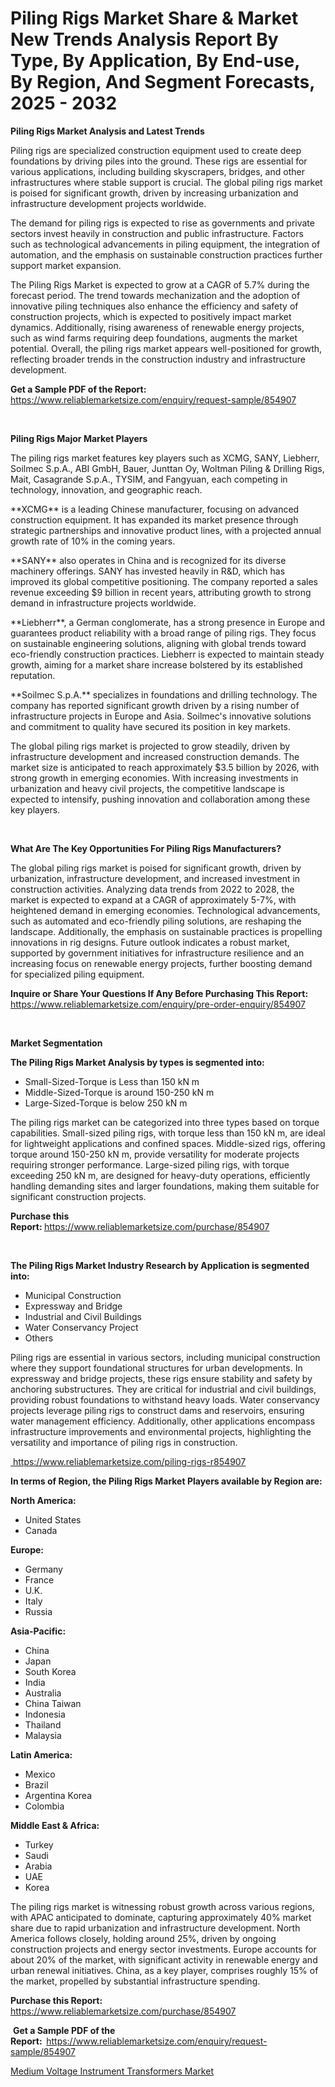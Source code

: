 <p><h1>Piling Rigs Market Share & Market New Trends Analysis Report By Type, By Application, By End-use, By Region, And Segment Forecasts, 2025 - 2032</h1></p><p><strong>Piling Rigs Market Analysis and Latest Trends</strong></p>
<p><p>Piling rigs are specialized construction equipment used to create deep foundations by driving piles into the ground. These rigs are essential for various applications, including building skyscrapers, bridges, and other infrastructures where stable support is crucial. The global piling rigs market is poised for significant growth, driven by increasing urbanization and infrastructure development projects worldwide.</p><p>The demand for piling rigs is expected to rise as governments and private sectors invest heavily in construction and public infrastructure. Factors such as technological advancements in piling equipment, the integration of automation, and the emphasis on sustainable construction practices further support market expansion. </p><p>The Piling Rigs Market is expected to grow at a CAGR of 5.7% during the forecast period. The trend towards mechanization and the adoption of innovative piling techniques also enhance the efficiency and safety of construction projects, which is expected to positively impact market dynamics. Additionally, rising awareness of renewable energy projects, such as wind farms requiring deep foundations, augments the market potential. Overall, the piling rigs market appears well-positioned for growth, reflecting broader trends in the construction industry and infrastructure development.</p></p>
<p><strong>Get a Sample PDF of the Report:&nbsp;</strong> <a href="https://www.reliablemarketsize.com/enquiry/request-sample/854907?utm_campaign=2314&utm_medium=2&utm_source=Github&utm_content=ia&utm_term=17022025&utm_id=piling-rigs">https://www.reliablemarketsize.com/enquiry/request-sample/854907</a></p>
<p>&nbsp;</p>
<p><strong>Piling Rigs Major Market Players</strong></p>
<p><p>The piling rigs market features key players such as XCMG, SANY, Liebherr, Soilmec S.p.A., ABI GmbH, Bauer, Junttan Oy, Woltman Piling & Drilling Rigs, Mait, Casagrande S.p.A., TYSIM, and Fangyuan, each competing in technology, innovation, and geographic reach.</p><p>**XCMG** is a leading Chinese manufacturer, focusing on advanced construction equipment. It has expanded its market presence through strategic partnerships and innovative product lines, with a projected annual growth rate of 10% in the coming years. </p><p>**SANY** also operates in China and is recognized for its diverse machinery offerings. SANY has invested heavily in R&D, which has improved its global competitive positioning. The company reported a sales revenue exceeding $9 billion in recent years, attributing growth to strong demand in infrastructure projects worldwide.</p><p>**Liebherr**, a German conglomerate, has a strong presence in Europe and guarantees product reliability with a broad range of piling rigs. They focus on sustainable engineering solutions, aligning with global trends toward eco-friendly construction practices. Liebherr is expected to maintain steady growth, aiming for a market share increase bolstered by its established reputation.</p><p>**Soilmec S.p.A.** specializes in foundations and drilling technology. The company has reported significant growth driven by a rising number of infrastructure projects in Europe and Asia. Soilmec's innovative solutions and commitment to quality have secured its position in key markets.</p><p>The global piling rigs market is projected to grow steadily, driven by infrastructure development and increased construction demands. The market size is anticipated to reach approximately $3.5 billion by 2026, with strong growth in emerging economies. With increasing investments in urbanization and heavy civil projects, the competitive landscape is expected to intensify, pushing innovation and collaboration among these key players.</p></p>
<p>&nbsp;</p>
<p><strong>What Are The Key Opportunities For Piling Rigs Manufacturers?</strong></p>
<p><p>The global piling rigs market is poised for significant growth, driven by urbanization, infrastructure development, and increased investment in construction activities. Analyzing data trends from 2022 to 2028, the market is expected to expand at a CAGR of approximately 5-7%, with heightened demand in emerging economies. Technological advancements, such as automated and eco-friendly piling solutions, are reshaping the landscape. Additionally, the emphasis on sustainable practices is propelling innovations in rig designs. Future outlook indicates a robust market, supported by government initiatives for infrastructure resilience and an increasing focus on renewable energy projects, further boosting demand for specialized piling equipment.</p></p>
<p><strong>Inquire or Share Your Questions If Any Before Purchasing This Report:</strong> <a href="https://www.reliablemarketsize.com/enquiry/pre-order-enquiry/854907?utm_campaign=2314&utm_medium=2&utm_source=Github&utm_content=ia&utm_term=17022025&utm_id=piling-rigs">https://www.reliablemarketsize.com/enquiry/pre-order-enquiry/854907</a></p>
<p>&nbsp;</p>
<p><strong>Market Segmentation</strong></p>
<p><strong>The Piling Rigs Market Analysis by types is segmented into:</strong></p>
<p><ul><li>Small-Sized-Torque is Less than 150 kN m</li><li>Middle-Sized-Torque is around 150-250 kN m</li><li>Large-Sized-Torque is below 250 kN m</li></ul></p>
<p><p>The piling rigs market can be categorized into three types based on torque capabilities. Small-sized piling rigs, with torque less than 150 kN m, are ideal for lightweight applications and confined spaces. Middle-sized rigs, offering torque around 150-250 kN m, provide versatility for moderate projects requiring stronger performance. Large-sized piling rigs, with torque exceeding 250 kN m, are designed for heavy-duty operations, efficiently handling demanding sites and larger foundations, making them suitable for significant construction projects.</p></p>
<p><strong>Purchase this Report:&nbsp;</strong><a href="https://www.reliablemarketsize.com/purchase/854907?utm_campaign=2314&utm_medium=2&utm_source=Github&utm_content=ia&utm_term=17022025&utm_id=piling-rigs">https://www.reliablemarketsize.com/purchase/854907</a></p>
<p>&nbsp;</p>
<p><strong>The Piling Rigs Market Industry Research by Application is segmented into:</strong></p>
<p><ul><li>Municipal Construction</li><li>Expressway and Bridge</li><li>Industrial and Civil Buildings</li><li>Water Conservancy Project</li><li>Others</li></ul></p>
<p><p>Piling rigs are essential in various sectors, including municipal construction where they support foundational structures for urban developments. In expressway and bridge projects, these rigs ensure stability and safety by anchoring substructures. They are critical for industrial and civil buildings, providing robust foundations to withstand heavy loads. Water conservancy projects leverage piling rigs to construct dams and reservoirs, ensuring water management efficiency. Additionally, other applications encompass infrastructure improvements and environmental projects, highlighting the versatility and importance of piling rigs in construction.</p></p>
<p><a href="https://www.reliablemarketsize.com/piling-rigs-r854907?utm_campaign=2314&utm_medium=2&utm_source=Github&utm_content=ia&utm_term=17022025&utm_id=piling-rigs">&nbsp;https://www.reliablemarketsize.com/piling-rigs-r854907</a></p>
<p><strong>In terms of Region, the Piling Rigs Market Players available by Region are:</strong></p>
<p>
    <p> <strong> North America: </strong>
        <ul>
            <li>United States</li>
            <li>Canada</li>
        </ul>
        </p> 
    <p> <strong> Europe: </strong>
        <ul>
            <li>Germany</li>
            <li>France</li>
            <li>U.K.</li>
            <li>Italy</li>
            <li>Russia</li>
        </ul>
        </p> 
    <p> <strong> Asia-Pacific: </strong>
        <ul>
            <li>China</li>
            <li>Japan</li>
            <li>South Korea</li>
            <li>India</li>
            <li>Australia</li>
            <li>China Taiwan</li>
            <li>Indonesia</li>
            <li>Thailand</li>
            <li>Malaysia</li>
        </ul>
        </p> 
    <p> <strong> Latin America: </strong>
        <ul>
            <li>Mexico</li>
            <li>Brazil</li>
            <li>Argentina Korea</li>
            <li>Colombia</li>
        </ul>
        </p> 
    <p> <strong> Middle East & Africa: </strong>
        <ul>
            <li>Turkey</li>
            <li>Saudi</li>
            <li>Arabia</li>
            <li>UAE</li>
            <li>Korea</li>
        </ul>
    </p>
    </p>
<p><p>The piling rigs market is witnessing robust growth across various regions, with APAC anticipated to dominate, capturing approximately 40% market share due to rapid urbanization and infrastructure development. North America follows closely, holding around 25%, driven by ongoing construction projects and energy sector investments. Europe accounts for about 20% of the market, with significant activity in renewable energy and urban renewal initiatives. China, as a key player, comprises roughly 15% of the market, propelled by substantial infrastructure spending.</p></p>
<p><strong>Purchase this Report: </strong><a href="https://www.reliablemarketsize.com/purchase/854907?utm_campaign=2314&utm_medium=2&utm_source=Github&utm_content=ia&utm_term=17022025&utm_id=piling-rigs">https://www.reliablemarketsize.com/purchase/854907</a></p>
<p>&nbsp;<strong>Get a Sample PDF of the Report:&nbsp;&nbsp;</strong><a href="https://www.reliablemarketsize.com/enquiry/request-sample/854907?utm_campaign=2314&utm_medium=2&utm_source=Github&utm_content=ia&utm_term=17022025&utm_id=piling-rigs">https://www.reliablemarketsize.com/enquiry/request-sample/854907</a></p>
<p><strong></strong></p>
<p><p><a href="https://github.com/lehumiston1971679/Market-Research-Report-List-1/blob/main/medium-voltage-instrument-transformers-market.md?utm_campaign=2314&utm_medium=2&utm_source=Github&utm_content=ia&utm_term=17022025&utm_id=piling-rigs">Medium Voltage Instrument Transformers Market</a></p></p>